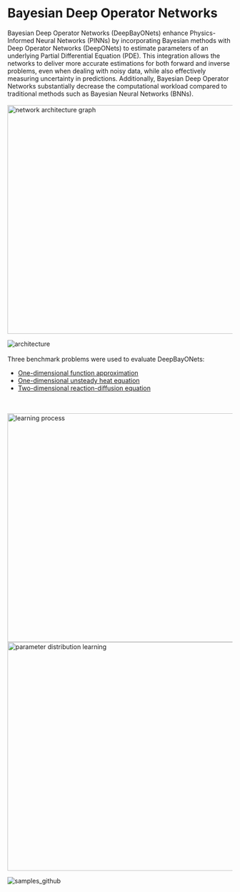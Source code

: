 # Bayesian Deep Operator Networks
Bayesian Deep Operator Networks (DeepBayONets) enhance Physics-Informed Neural Networks (PINNs) by incorporating Bayesian methods with Deep Operator Networks (DeepONets) to estimate parameters of an underlying Partial Differential Equation (PDE). This integration allows the networks to deliver more accurate estimations for both forward and inverse problems, even when dealing with noisy data, while also effectively measuring uncertainty in predictions. Additionally, Bayesian Deep Operator Networks substantially decrease the computational workload compared to traditional methods such as Bayesian Neural Networks (BNNs).
<br><br>
<img width="512" alt="network architecture graph" src="https://github.com/user-attachments/assets/bd23dd52-5a19-4cc1-956a-7ed30acd6bf5" />

<img src="https://github.com/user-attachments/assets/617bcf7f-2f3f-4fa1-9238-1f5b3f4c66ea" alt="architecture" />
<br><br>
Three benchmark problems were used to evaluate DeepBayONets:
<ul>
  <li><a href="https://github.com/csml-beach/differentiable-models/blob/3b98dc6ff09f885417caab0b80758b927ec13894/notebooks/func-approximator/func-approx-high-noise.ipynb" target="_blank">One-dimensional function approximation </a></li>
  <li><a href="https://github.com/csml-beach/differentiable-models/blob/3b98dc6ff09f885417caab0b80758b927ec13894/notebooks/heat-equation/bayes-pinn-PDE-posterior-samples.ipynb" target="_blank">One-dimensional unsteady heat equation </a></li>
  <li><a href="https://github.com/csml-beach/differentiable-models/blob/3b98dc6ff09f885417caab0b80758b927ec13894/notebooks/2D-non-linear-diffusion-reaction/2d-nonlinear-diffusion-reaction.ipynb" target="_blank">Two-dimensional reaction-diffusion equation </a></li>
</ul>
<br> <br>
<img width="512" src="https://github.com/user-attachments/assets/38881587-441d-4a4e-9ba2-f4dc1d22d4b3" alt="learning process">
<img width="512" src="https://github.com/user-attachments/assets/23f327da-2377-407c-a657-b604846be593" alt="parameter distribution learning">

![samples_github](https://github.com/user-attachments/assets/60cb9064-ff1b-401b-b6ff-50900c817a4a)


